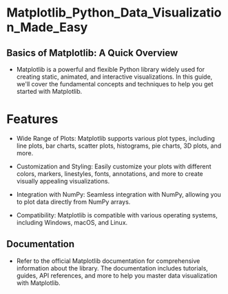 # Matplotlib_Python_Data_Visualization_Made_Easy

## Basics of Matplotlib: A Quick Overview
- Matplotlib is a powerful and flexible Python library widely used for creating static, animated, and interactive visualizations. In this guide, we'll cover the fundamental concepts and techniques to help you get started with Matplotlib.
# Features
- Wide Range of Plots: Matplotlib supports various plot types, including line plots, bar charts, scatter plots, histograms, pie charts, 3D plots, and more.

- Customization and Styling: Easily customize your plots with different colors, markers, linestyles, fonts, annotations, and more to create visually appealing visualizations.

- Integration with NumPy: Seamless integration with NumPy, allowing you to plot data directly from NumPy arrays.

- Compatibility: Matplotlib is compatible with various operating systems, including Windows, macOS, and Linux.

## Documentation
-  Refer to the official Matplotlib documentation for comprehensive information about the library. The documentation includes tutorials, guides, API references, and more to help you master data visualization with Matplotlib.


